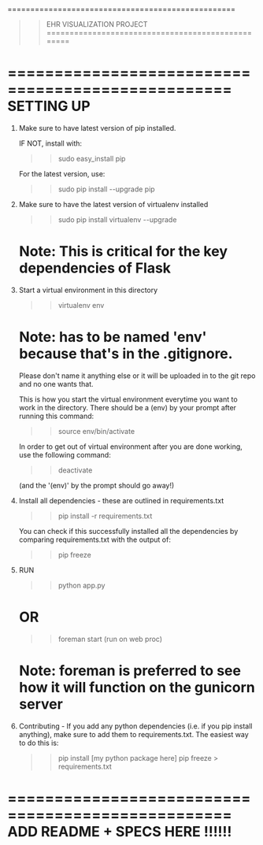 ==================================================
>> EHR VISUALIZATION PROJECT 
==================================================


==================================================
SETTING UP
==================================================

1) Make sure to have latest version of pip installed. 

	IF NOT, install with:
	>> sudo easy_install pip

	For the latest version, use:
	>> sudo pip install --upgrade pip

2) Make sure to have the latest version of virtualenv installed

	>> sudo pip install virtualenv --upgrade

	# Note: This is critical for the key dependencies of Flask

2) Start a virtual environment in this directory

	>> virtualenv env 
	
	# Note: has to be named 'env' because that's in the .gitignore. 
	Please don't name it anything else or it will be uploaded in to the git repo and no one wants that.
	
	This is how you start the virtual environment everytime you want to work in the directory. 
	There should be a (env) by your prompt after running this command:

	>> source env/bin/activate 

	In order to get out of virtual environment after you are done working, use the following command:

	>> deactivate

	(and the '(env)' by the prompt should go away!)

3) Install all dependencies - these are outlined in requirements.txt

	>> pip install -r requirements.txt

	You can check if this successfully installed all the dependencies by comparing requirements.txt with the output of:

	>> pip freeze

4) RUN

	>> python app.py

	# OR

	>> foreman start (run on web proc)

	# Note: foreman is preferred to see how it will function on the gunicorn server

5) Contributing - If you add any python dependencies (i.e. if you pip install anything), make sure to add them to requirements.txt. The easiest way to do this is:

	>> pip install [my python package here]
	>> pip freeze > requirements.txt

==================================================
ADD README + SPECS HERE !!!!!!
==================================================

